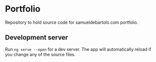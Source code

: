 # Portfolio

Repository to hold source code for samueldebartolo.com portfolio.

## Development server

Run `ng serve --open` for a dev server. The app will automatically reload if you change any of the source files.

